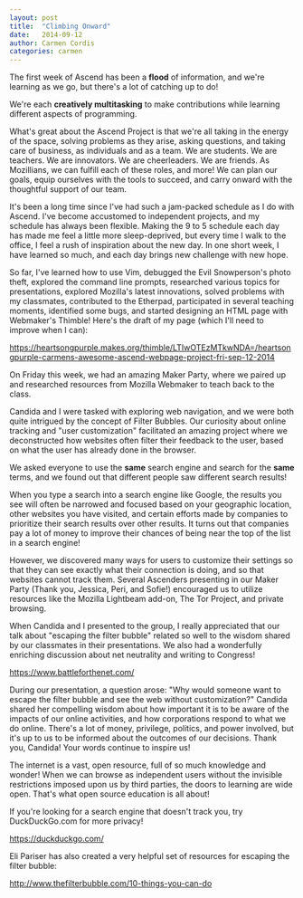 ```yaml
---
layout: post
title:  "Climbing Onward"
date:   2014-09-12
author: Carmen Cordis
categories: carmen
---
```



The first week of Ascend has been a **flood** of information, and we're learning as we go, but there's a lot of catching up to do!

We're each **creatively multitasking** to make contributions while learning different aspects of programming.

What's great about the Ascend Project is that we're all taking in the energy of the space, solving problems as they arise, asking questions, and taking care of business, as individuals and as a team.  We are students.  We are teachers.  We are innovators.  We are cheerleaders.  We are friends.  As Mozillians, we can fulfill each of these roles, and more!  We can plan our goals, equip ourselves with the tools to succeed, and carry onward with the thoughtful support of our team.

It's been a long time since I've had such a jam-packed schedule as I do with Ascend.  I've become accustomed to independent projects, and my schedule has always been flexible.  Making the 9 to 5 schedule each day has made me feel a little more sleep-deprived, but every time I walk to the office, I feel a rush of inspiration about the new day.  In one short week, I have learned so much, and each day brings new challenge with new hope. 

So far, I've learned how to use Vim, debugged the Evil Snowperson's photo theft, explored the command line prompts, researched various topics for presentations, explored Mozilla's latest innovations, solved problems with my classmates, contributed to the Etherpad, participated in several teaching moments, identified some bugs, and started designing an HTML page with Webmaker's Thimble!  Here's the draft of my page (which I'll need to improve when I can):

https://heartsongpurple.makes.org/thimble/LTIwOTEzMTkwNDA=/heartsongpurple-carmens-awesome-ascend-webpage-project-fri-sep-12-2014

On Friday this week, we had an amazing Maker Party, where we paired up and researched resources from Mozilla Webmaker to teach back to the class.

Candida and I were tasked with exploring web navigation, and we were both quite intrigued by the concept of Filter Bubbles.  Our curiosity about online tracking and "user customization" facilitated an amazing project where we deconstructed how websites often filter their feedback to the user, based on what the user has already done in the browser.

We asked everyone to use the **same** search engine and search for the **same** terms, and we found out that different people saw different search results!

When you type a search into a search engine like Google, the results you see will often be narrowed and focused based on your geographic location, other websites you have visited, and certain efforts made by companies to prioritize their search results over other results.  It turns out that companies pay a lot of money to improve their chances of being near the top of the list in a search engine!

However, we discovered many ways for users to customize their settings so that they can see exactly what their connection is doing, and so that websites cannot track them.  Several Ascenders presenting in our Maker Party (Thank you, Jessica, Peri, and Sofie!) encouraged us to utilize resources like the Mozilla Lightbeam add-on, The Tor Project, and private browsing.

When Candida and I presented to the group, I really appreciated that our talk about "escaping the filter bubble" related so well to the wisdom shared by our classmates in their presentations.  We also had a wonderfully enriching discussion about net neutrality and writing to Congress!

https://www.battleforthenet.com/

During our presentation, a question arose: "Why would someone want to escape the filter bubble and see the web without customization?"  Candida shared her compelling wisdom about how important it is to be aware of the impacts of our online activities, and how corporations respond to what we do online.  There's a lot of money, privilege, politics, and power involved, but it's up to us to be informed about the outcomes of our decisions.  Thank you, Candida!  Your words continue to inspire us!

The internet is a vast, open resource, full of so much knowledge and wonder!  When we can browse as independent users without the invisible restrictions imposed upon us by third parties, the doors to learning are wide open.  That's what open source education is all about!

If you're looking for a search engine that doesn't track you, try DuckDuckGo.com for more privacy!

https://duckduckgo.com/

Eli Pariser has also created a very helpful set of resources for escaping the filter bubble:

http://www.thefilterbubble.com/10-things-you-can-do